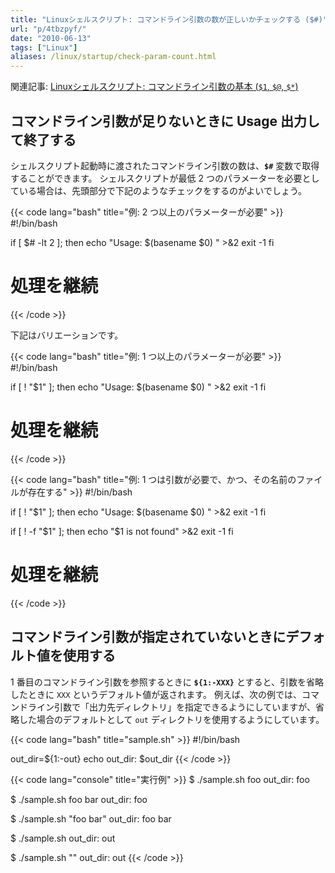 ```yaml
---
title: "Linuxシェルスクリプト: コマンドライン引数の数が正しいかチェックする ($#)"
url: "p/4tbzpyf/"
date: "2010-06-13"
tags: ["Linux"]
aliases: /linux/startup/check-param-count.html
---
```


関連記事: [Linuxシェルスクリプト: コマンドライン引数の基本 (`$1`, `$@`, `$*`)](/p/c2kx7er/)

コマンドライン引数が足りないときに Usage 出力して終了する
----

シェルスクリプト起動時に渡されたコマンドライン引数の数は、__`$#`__ 変数で取得することができます。
シェルスクリプトが最低 2 つのパラメーターを必要としている場合は、先頭部分で下記のようなチェックをするのがよいでしょう。

{{< code lang="bash" title="例: 2 つ以上のパラメーターが必要" >}}
#!/bin/bash

if [ $# -lt 2 ]; then
  echo "Usage: $(basename $0) <file1> <file2>" >&2
  exit -1
fi

# 処理を継続
{{< /code >}}

下記はバリエーションです。

{{< code lang="bash" title="例: 1 つ以上のパラメーターが必要" >}}
#!/bin/bash

if [ ! "$1" ]; then
  echo "Usage: $(basename $0) <file>" >&2
  exit -1
fi

# 処理を継続
{{< /code >}}

{{< code lang="bash" title="例: 1 つは引数が必要で、かつ、その名前のファイルが存在する" >}}
#!/bin/bash

if [ ! "$1" ]; then
  echo "Usage: $(basename $0) <file>" >&2
  exit -1
fi

if [ ! -f "$1" ]; then
  echo "$1 is not found" >&2
  exit -1
fi

# 処理を継続
{{< /code >}}


コマンドライン引数が指定されていないときにデフォルト値を使用する
----

1 番目のコマンドライン引数を参照するときに __`${1:-XXX}`__ とすると、引数を省略したときに `XXX` というデフォルト値が返されます。
例えば、次の例では、コマンドライン引数で「出力先ディレクトリ」を指定できるようにしていますが、省略した場合のデフォルトとして `out` ディレクトリを使用するようにしています。

{{< code lang="bash" title="sample.sh" >}}
#!/bin/bash

out_dir=${1:-out}
echo out_dir: $out_dir
{{< /code >}}

{{< code lang="console" title="実行例" >}}
$ ./sample.sh foo
out_dir: foo

$ ./sample.sh foo bar
out_dir: foo

$ ./sample.sh "foo bar"
out_dir: foo bar

$ ./sample.sh
out_dir: out

$ ./sample.sh ""
out_dir: out
{{< /code >}}

